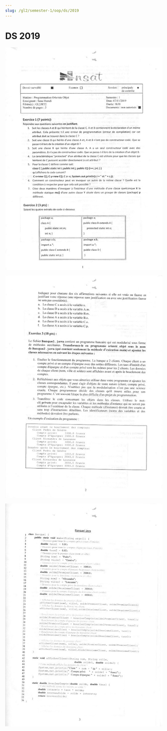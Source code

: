 ```yaml
---
slug: /gl2/semester-1/oop/ds/2019
---
```


# DS 2019

![1](assets/2019-1.jpg)

![2](assets/2019-2.jpg)

![3](assets/2019-3.jpg)
